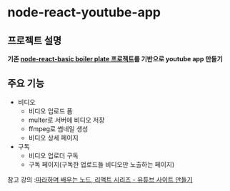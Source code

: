 # node-react-youtube-app

## 프로젝트 설명
**기존 [node-react-basic  boiler plate 프로젝트](https://github.com/jaewonhimnae/boilerplate-mern-stack)를 기반으로 youtube app 만들기**

## 주요 기능 
* 비디오
  * 비디오 업로드 폼
  * multer로 서버에 비디오 저장
  * ffmpeg로 썸네일 생성
  * 비디오 상세 페이지 
* 구독
  * 비디오 업로더 구독
  * 구독 페이지(구독한 업로드들 비디오만 노출하는 페이지)

참고 강의 :[따라하며 배우는 노드, 리액트 시리즈 - 유튜브 사이트 만들기](https://www.inflearn.com/course/%EB%94%B0%EB%9D%BC%ED%95%98%EB%A9%B0-%EB%B0%B0%EC%9A%B0%EB%8A%94-%EB%85%B8%EB%93%9C-%EB%A6%AC%EC%95%A1%ED%8A%B8-%EC%9C%A0%ED%8A%9C%EB%B8%8C-%EB%A7%8C%EB%93%A4%EA%B8%B0)  


